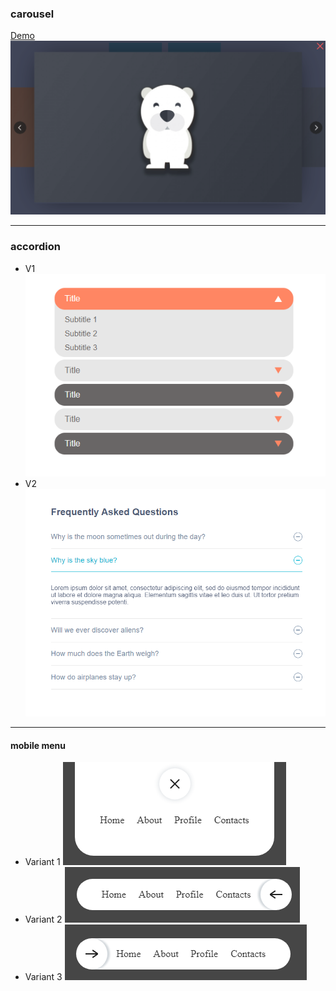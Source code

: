 ### carousel
[Demo](https://codepen.io/lelickau/pen/RwxOqJo)
![V1](https://github.com/lelickau/component__collection/blob/main/js/gallery/carousel.png)

---
### accordion
- V1
![V1](https://github.com/lelickau/component__collection/blob/main/js/accordions/v1_onlyOneTabOpen/prev.png)
- V2
![V2](https://github.com/lelickau/component__collection/blob/main/js/accordions/v2_onlyOneTabOpen/prev.png)

---
#### mobile menu
- Variant 1
![Variant 1](https://github.com/lelickau/component__collection/blob/main/js/menu/CSS_Burger_Menu_Btns/img/fromTopToBottom.png)
- Variant 2
![Variant 2](https://github.com/lelickau/component__collection/blob/main/js/menu/CSS_Burger_Menu_Btns/img/fromRightToLeft.png)
- Variant 3
![Variant 3](https://github.com/lelickau/component__collection/blob/main/js/menu/CSS_Burger_Menu_Btns/img/fromLeftToRight.png)
